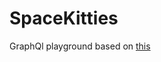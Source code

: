 # SpaceKitties
GraphQl playground 
based on [this](https://odyssey.apollographql.com/lift-off-part2/journey-of-a-graphql-query)
